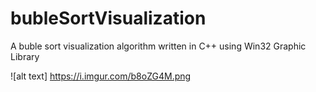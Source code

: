 # bubleSortVisualization
A buble sort visualization algorithm written in C++ using Win32 Graphic Library

![alt text] https://i.imgur.com/b8oZG4M.png
